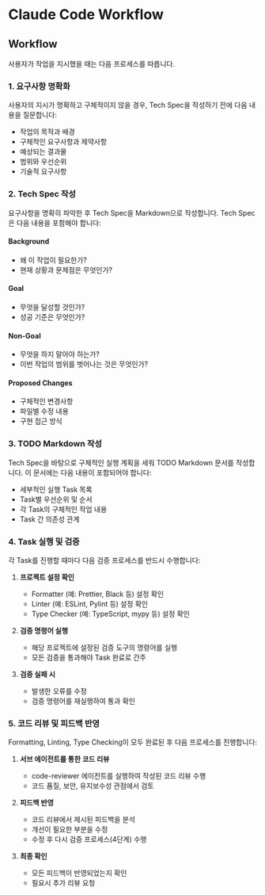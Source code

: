 # Claude Code Workflow

## Workflow

사용자가 작업을 지시했을 때는 다음 프로세스를 따릅니다.

### 1. 요구사항 명확화

사용자의 지시가 명확하고 구체적이지 않을 경우, Tech Spec을 작성하기 전에 다음 내용을 질문합니다:

- 작업의 목적과 배경
- 구체적인 요구사항과 제약사항
- 예상되는 결과물
- 범위와 우선순위
- 기술적 요구사항

### 2. Tech Spec 작성

요구사항을 명확히 파악한 후 Tech Spec을 Markdown으로 작성합니다. Tech Spec은 다음 내용을 포함해야 합니다:

#### Background
- 왜 이 작업이 필요한가?
- 현재 상황과 문제점은 무엇인가?

#### Goal
- 무엇을 달성할 것인가?
- 성공 기준은 무엇인가?

#### Non-Goal
- 무엇을 하지 말아야 하는가?
- 이번 작업의 범위를 벗어나는 것은 무엇인가?

#### Proposed Changes
- 구체적인 변경사항
- 파일별 수정 내용
- 구현 접근 방식

### 3. TODO Markdown 작성

Tech Spec을 바탕으로 구체적인 실행 계획을 세워 TODO Markdown 문서를 작성합니다. 이 문서에는 다음 내용이 포함되어야 합니다:

- 세부적인 실행 Task 목록
- Task별 우선순위 및 순서
- 각 Task의 구체적인 작업 내용
- Task 간 의존성 관계

### 4. Task 실행 및 검증

각 Task를 진행할 때마다 다음 검증 프로세스를 반드시 수행합니다:

1. **프로젝트 설정 확인**
   - Formatter (예: Prettier, Black 등) 설정 확인
   - Linter (예: ESLint, Pylint 등) 설정 확인
   - Type Checker (예: TypeScript, mypy 등) 설정 확인

2. **검증 명령어 실행**
   - 해당 프로젝트에 설정된 검증 도구의 명령어를 실행
   - 모든 검증을 통과해야 Task 완료로 간주

3. **검증 실패 시**
   - 발생한 오류를 수정
   - 검증 명령어를 재실행하여 통과 확인

### 5. 코드 리뷰 및 피드백 반영

Formatting, Linting, Type Checking이 모두 완료된 후 다음 프로세스를 진행합니다:

1. **서브 에이전트를 통한 코드 리뷰**
   - code-reviewer 에이전트를 실행하여 작성된 코드 리뷰 수행
   - 코드 품질, 보안, 유지보수성 관점에서 검토

2. **피드백 반영**
   - 코드 리뷰에서 제시된 피드백을 분석
   - 개선이 필요한 부분을 수정
   - 수정 후 다시 검증 프로세스(4단계) 수행

3. **최종 확인**
   - 모든 피드백이 반영되었는지 확인
   - 필요시 추가 리뷰 요청
